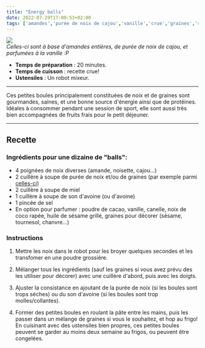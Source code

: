 ```yaml
---
title: "Energy balls"
date: 2022-07-29T17:09:53+02:00
tags: ['amandes','purée de noix de cajou','vanille','crue','graines','sport','energy ball','petit dejeuner','végétarien','vegan','noisettes','fruits secs','miel','son avoine','cacao','canelle','coco rapée','huile de sésame','tournesol','chanvre','boules','énergie','congeler','conserver']
---
```



![](/pictures/energy_balls.jpeg)<br>
*Celles-ci sont à base d'amandes entières, de purée de noix de cajou, et parfumées à la vanille :P*

- **Temps de préparation** : 20 minutes.
- **Temps de cuisson** : recette crue!
- **Ustensiles** : Un robot mixeur.

---

Ces petites boules principalement constituées de noix et de graines sont gourmandes, saines, et une bonne source d'énergie ainsi que de protéines. Idéales à consommer pendant une session de sport, elle sont aussi très bien accompagnées de fruits frais pour le petit déjeuner.

---

## Recette

### Ingrédients pour une dizaine de "balls":

- 4 poignées de noix diverses (amande, noisette, cajou...)
- 2 cuillère à soupe de purée de noix et/ou de graines (par exemple parmi <a href="https://www.greenweez.com/purees-de-fruits-secs-c1185">celles-ci</a>)
- 2 cuillère à soupe de miel
- 1 cuillère à soupe de son d'avoine (ou d'avoine)
- 1 pincée de sel
- En option pour parfumer : poudre de cacao, vanille, canelle, noix de coco rapée, huile de sésame grillé, graines pour décorer (sésame, tournesol, chanvre...)

### Instructions

1. Mettre les noix dans le robot pour les broyer quelques secondes et les transfomer en une poudre grossière.

2. Mélanger tous les ingrédients (sauf les graines si vous avez prévu des les utiliser pour décorer) avec une cuillère d'abord, puis avec les doigts.

2. Ajuster la consistance en ajoutant de la purée de noix (si les boules sont trops séches) ou du son d'avoine (si les boules sont trop molles/collantes).

3. Former des petites boules en roulant la pâte entre les mains, puis les passer dans un mélange de graines si vous le souhaitez, et hop au frigo!
En cuisinant avec des ustensiles bien propres, ces petites boules peuvent se garder au moins deux semaine au frigos, ou peuvent être congelées.





